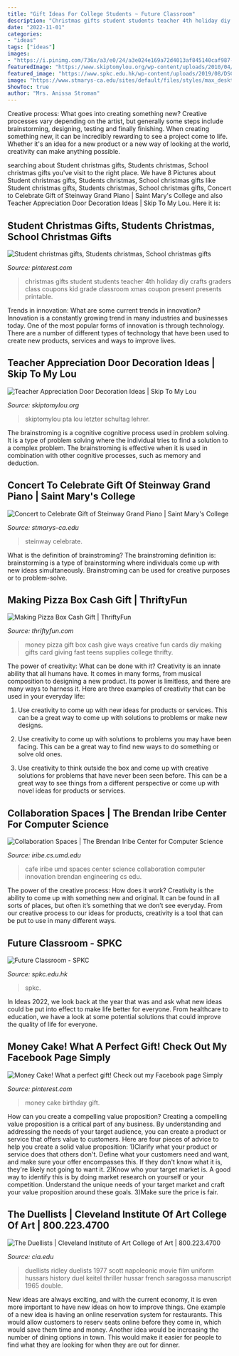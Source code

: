```yaml
---
title: "Gift Ideas For College Students ~ Future Classroom"
description: "Christmas gifts student students teacher 4th holiday diy crafts graders class coupons kid grade classroom xmas coupon present presents printable"
date: "2022-11-01"
categories:
- "ideas"
tags: ["ideas"]
images:
- "https://i.pinimg.com/736x/a3/e0/24/a3e024e169a72d4013af845140caf987--student-christmas-gifts-kids-christmas.jpg"
featuredImage: "https://www.skiptomylou.org/wp-content/uploads/2010/04/TeacherDoor-superstar-1.jpg"
featured_image: "https://www.spkc.edu.hk/wp-content/uploads/2019/08/DSC_1298.jpg"
image: "https://www.stmarys-ca.edu/sites/default/files/styles/max_desktop/public/smc-piano-concert-026.jpg?itok=B_2u2Adc"
ShowToc: true
author: "Mrs. Anissa Stroman"
---
```



Creative process: What goes into creating something new?
Creative processes vary depending on the artist, but generally some steps include brainstorming, designing, testing and finally finishing. When creating something new, it can be incredibly rewarding to see a project come to life. Whether it's an idea for a new product or a new way of looking at the world, creativity can make anything possible.

	

		
searching about Student christmas gifts, Students christmas, School christmas gifts you've visit to the right place. We have 8 Pictures about Student christmas gifts, Students christmas, School christmas gifts like Student christmas gifts, Students christmas, School christmas gifts, Concert to Celebrate Gift of Steinway Grand Piano | Saint Mary&#039;s College and also Teacher Appreciation Door Decoration Ideas | Skip To My Lou. Here it is:
		
    
## Student Christmas Gifts, Students Christmas, School Christmas Gifts

<img loading=lazy src="https://i.pinimg.com/736x/a3/e0/24/a3e024e169a72d4013af845140caf987--student-christmas-gifts-kids-christmas.jpg" onerror="this.onerror=null;this.src='https://tse1.mm.bing.net/th?id=OIP.UgJwZz6hwA-TUBMKGc6F4AHaJ6&amp;pid=15.1';" alt="Student christmas gifts, Students christmas, School christmas gifts">

_Source: pinterest.com_

>christmas gifts student students teacher 4th holiday diy crafts graders class coupons kid grade classroom xmas coupon present presents printable. 

	

Trends in innovation: What are some current trends in innovation?
Innovation is a constantly growing trend in many industries and businesses today. One of the most popular forms of innovation is through technology. There are a number of different types of technology that have been used to create new products, services and ways to improve lives.

    
## Teacher Appreciation Door Decoration Ideas | Skip To My Lou

<img loading=lazy src="https://www.skiptomylou.org/wp-content/uploads/2010/04/TeacherDoor-superstar-1.jpg" onerror="this.onerror=null;this.src='https://tse1.mm.bing.net/th?id=OIP.cYkg-tU2Kjc2ahS02dihHwAAAA&amp;pid=15.1';" alt="Teacher Appreciation Door Decoration Ideas | Skip To My Lou">

_Source: skiptomylou.org_

>skiptomylou pta lou letzter schultag lehrer. 

	

The brainstroming is a cognitive cognitive process used in problem solving. It is a type of problem solving where the individual tries to find a solution to a complex problem. The brainstroming is effective when it is used in combination with other cognitive processes, such as memory and deduction.

    
## Concert To Celebrate Gift Of Steinway Grand Piano | Saint Mary&#039;s College

<img loading=lazy src="https://www.stmarys-ca.edu/sites/default/files/styles/max_desktop/public/smc-piano-concert-026.jpg?itok=B_2u2Adc" onerror="this.onerror=null;this.src='https://tse4.mm.bing.net/th?id=OIP.yPvZ3gtoVWJhBoPGiq31ZgEsDH&amp;pid=15.1';" alt="Concert to Celebrate Gift of Steinway Grand Piano | Saint Mary&#039;s College">

_Source: stmarys-ca.edu_

>steinway celebrate. 

	

What is the definition of brainstroming?
The brainstroming definition is:
brainstorming is a type of brainstorming where individuals come up with new ideas simultaneously. Brainstroming can be used for creative purposes or to problem-solve.

    
## Making Pizza Box Cash Gift | ThriftyFun

<img loading=lazy src="http://img.thrfun.com/img/136/652/pizza_box_cash_gift_1_l3.jpg" onerror="this.onerror=null;this.src='https://tse3.mm.bing.net/th?id=OIP.m1-bnANHDKpmXk8Upkna3wHaJ4&amp;pid=15.1';" alt="Making Pizza Box Cash Gift | ThriftyFun">

_Source: thriftyfun.com_

>money pizza gift box cash give ways creative fun cards diy making gifts card giving fast teens supplies college thrifty. 

	

The power of creativity: What can be done with it?
Creativity is an innate ability that all humans have. It comes in many forms, from musical composition to designing a new product. Its power is limitless, and there are many ways to harness it. Here are three examples of creativity that can be used in your everyday life:
1. Use creativity to come up with new ideas for products or services. This can be a great way to come up with solutions to problems or make new designs.

2. Use creativity to come up with solutions to problems you may have been facing. This can be a great way to find new ways to do something or solve old ones.

3. Use creativity to think outside the box and come up with creative solutions for problems that have never been seen before. This can be a great way to see things from a different perspective or come up with novel ideas for products or services.

    
## Collaboration Spaces | The Brendan Iribe Center For Computer Science

<img loading=lazy src="http://iribe.cs.umd.edu/sites/iribe.cs.umd.edu/files/images/slideshow/cafe_0.jpg" onerror="this.onerror=null;this.src='https://tse4.mm.bing.net/th?id=OIP.0ChWKgSwIQlW4p1KPKSR4QHaEc&amp;pid=15.1';" alt="Collaboration Spaces | The Brendan Iribe Center for Computer Science">

_Source: iribe.cs.umd.edu_

>cafe iribe umd spaces center science collaboration computer innovation brendan engineering cs edu. 

	

The power of the creative process: How does it work?
Creativity is the ability to come up with something new and original. It can be found in all sorts of places, but often it’s something that we don’t see everyday. From our creative process to our ideas for products, creativity is a tool that can be put to use in many different ways.

    
## Future Classroom - SPKC

<img loading=lazy src="https://www.spkc.edu.hk/wp-content/uploads/2019/08/DSC_1298.jpg" onerror="this.onerror=null;this.src='https://tse3.mm.bing.net/th?id=OIP.QRm4UbZb53M915RH31q_pQHaE8&amp;pid=15.1';" alt="Future Classroom - SPKC">

_Source: spkc.edu.hk_

>spkc. 

	

In Ideas 2022, we look back at the year that was and ask what new ideas could be put into effect to make life better for everyone. From healthcare to education, we have a look at some potential solutions that could improve the quality of life for everyone.

    
## Money Cake! What A Perfect Gift! Check Out My Facebook Page Simply

<img loading=lazy src="https://i.pinimg.com/736x/26/65/ed/2665ed7ba77c29c7e05a73d4dfecb65d.jpg" onerror="this.onerror=null;this.src='https://tse1.mm.bing.net/th?id=OIP.45tjFBTUcFrBjJ5BpZQKfgHaNK&amp;pid=15.1';" alt="Money Cake! What a perfect gift! Check out my Facebook page Simply">

_Source: pinterest.com_

>money cake birthday gift. 

	

How can you create a compelling value proposition?
Creating a compelling value proposition is a critical part of any business. By understanding and addressing the needs of your target audience, you can create a product or service that offers value to customers. Here are four pieces of advice to help you create a solid value proposition:
1)Clarify what your product or service does that others don't. Define what your customers need and want, and make sure your offer encompasses this. If they don't know what it is, they're likely not going to want it.
2)Know who your target market is. A good way to identify this is by doing market research on yourself or your competition. Understand the unique needs of your target market and craft your value proposition around these goals.
3)Make sure the price is fair.

    
## The Duellists | Cleveland Institute Of Art College Of Art | 800.223.4700

<img loading=lazy src="http://www.cia.edu/files/cinematheques/films/detail/duellists.jpg" onerror="this.onerror=null;this.src='https://tse3.mm.bing.net/th?id=OIP.8QJWUZGHDLexJIdktqUHPAHaEG&amp;pid=15.1';" alt="The Duellists | Cleveland Institute of Art College of Art | 800.223.4700">

_Source: cia.edu_

>duellists ridley duelists 1977 scott napoleonic movie film uniform hussars history duel keitel thriller hussar french saragossa manuscript 1965 double. 

	

New ideas are always exciting, and with the current economy, it is even more important to have new ideas on how to improve things. One example of a new idea is having an online reservation system for restaurants. This would allow customers to reserv seats online before they come in, which would save them time and money. Another idea would be increasing the number of dining options in town. This would make it easier for people to find what they are looking for when they are out for dinner.

